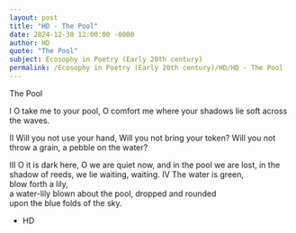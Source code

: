 ```yaml
---
layout: post
title: "HD - The Pool"
date: 2024-12-30 12:00:00 -0000
author: HD
quote: "The Pool"
subject: Ecosophy in Poetry (Early 20th century)
permalink: /Ecosophy in Poetry (Early 20th century)/HD/HD - The Pool
---
```


The Pool

   I
   O take me to your pool,
   O comfort me where your shadows
   lie soft across the waves.

   II
   Will you not use your hand,
   Will you not bring your token?
   Will you not throw a grain,
   a pebble on the water?

   III
   O it is dark here,
   O we are quiet now, and in the pool
   we are lost, in the shadow of reeds,
   we lie waiting, waiting.
   IV
   The water is green,          
   blow forth a lily,       
   a water-lily blown about the pool, 
   dropped and rounded  
   upon the blue folds of the sky.


- HD
